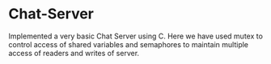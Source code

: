 # Chat-Server
Implemented a very basic Chat Server using C. Here we have used mutex to control access of shared variables and semaphores to maintain multiple access of readers and writes of server.
